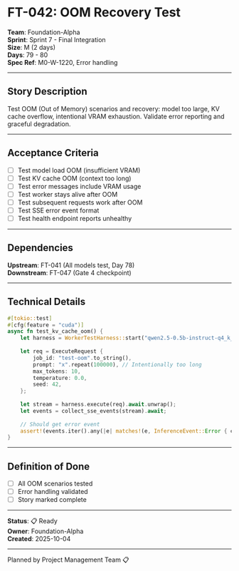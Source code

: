 # FT-042: OOM Recovery Test

**Team**: Foundation-Alpha  
**Sprint**: Sprint 7 - Final Integration  
**Size**: M (2 days)  
**Days**: 79 - 80  
**Spec Ref**: M0-W-1220, Error handling

---

## Story Description

Test OOM (Out of Memory) scenarios and recovery: model too large, KV cache overflow, intentional VRAM exhaustion. Validate error reporting and graceful degradation.

---

## Acceptance Criteria

- [ ] Test model load OOM (insufficient VRAM)
- [ ] Test KV cache OOM (context too long)
- [ ] Test error messages include VRAM usage
- [ ] Test worker stays alive after OOM
- [ ] Test subsequent requests work after OOM
- [ ] Test SSE error event format
- [ ] Test health endpoint reports unhealthy

---

## Dependencies

**Upstream**: FT-041 (All models test, Day 78)  
**Downstream**: FT-047 (Gate 4 checkpoint)

---

## Technical Details

```rust
#[tokio::test]
#[cfg(feature = "cuda")]
async fn test_kv_cache_oom() {
    let harness = WorkerTestHarness::start("qwen2.5-0.5b-instruct-q4_k_m.gguf", 0).await.unwrap();
    
    let req = ExecuteRequest {
        job_id: "test-oom".to_string(),
        prompt: "x".repeat(100000), // Intentionally too long
        max_tokens: 10,
        temperature: 0.0,
        seed: 42,
    };
    
    let stream = harness.execute(req).await.unwrap();
    let events = collect_sse_events(stream).await;
    
    // Should get error event
    assert!(events.iter().any(|e| matches!(e, InferenceEvent::Error { code, .. } if code == "VRAM_OOM")));
}
```

---

## Definition of Done

- [ ] All OOM scenarios tested
- [ ] Error handling validated
- [ ] Story marked complete

---

**Status**: 📋 Ready  
**Owner**: Foundation-Alpha  
**Created**: 2025-10-04

---
Planned by Project Management Team 📋
